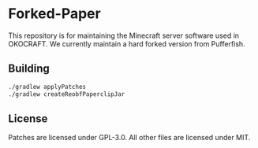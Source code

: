 # Forked-Paper

This repository is for maintaining the Minecraft server software used in OKOCRAFT. 
We currently maintain a hard forked version from Pufferfish.

## Building

```bash
./gradlew applyPatches
./gradlew createReobfPaperclipJar
```

## License
Patches are licensed under GPL-3.0.
All other files are licensed under MIT.
